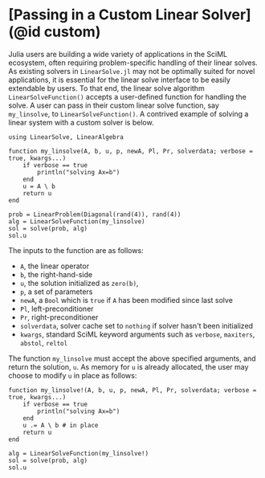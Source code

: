 # [Passing in a Custom Linear Solver](@id custom)

Julia users are building a wide variety of applications in the SciML ecosystem,
often requiring problem-specific handling of their linear solves. As existing solvers in `LinearSolve.jl` may not
be optimally suited for novel applications, it is essential for the linear solve
interface to be easily extendable by users. To that end, the linear solve algorithm
`LinearSolveFunction()` accepts a user-defined function for handling the solve. A
user can pass in their custom linear solve function, say `my_linsolve`, to
`LinearSolveFunction()`. A contrived example of solving a linear system with a custom solver is below.

```@example advanced1
using LinearSolve, LinearAlgebra

function my_linsolve(A, b, u, p, newA, Pl, Pr, solverdata; verbose = true, kwargs...)
    if verbose == true
        println("solving Ax=b")
    end
    u = A \ b
    return u
end

prob = LinearProblem(Diagonal(rand(4)), rand(4))
alg = LinearSolveFunction(my_linsolve)
sol = solve(prob, alg)
sol.u
```

The inputs to the function are as follows:

  - `A`, the linear operator
  - `b`, the right-hand-side
  - `u`, the solution initialized as `zero(b)`,
  - `p`, a set of parameters
  - `newA`, a `Bool` which is `true` if `A` has been modified since last solve
  - `Pl`, left-preconditioner
  - `Pr`, right-preconditioner
  - `solverdata`, solver cache set to `nothing` if solver hasn't been initialized
  - `kwargs`, standard SciML keyword arguments such as `verbose`, `maxiters`, `abstol`, `reltol`

The function `my_linsolve` must accept the above specified arguments, and return
the solution, `u`. As memory for `u` is already allocated, the user may choose
to modify `u` in place as follows:

```@example advanced1
function my_linsolve!(A, b, u, p, newA, Pl, Pr, solverdata; verbose = true, kwargs...)
    if verbose == true
        println("solving Ax=b")
    end
    u .= A \ b # in place
    return u
end

alg = LinearSolveFunction(my_linsolve!)
sol = solve(prob, alg)
sol.u
```
